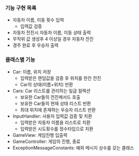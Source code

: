 ### 기능 구현 목록            
- 자동차 이름, 이동 횟수 입력            
  - 입력값 검증              
- 자동차 전진시 자동차 이름, 이동 상태 출력          
- 무작위 값 생성후 4 이상일 경우 자동차 전진          
- 경주 완료 후 우승자 출력

### 클래스별 기능   
- Car: 이름, 위치 저장
  - 입력받은 랜덤값을 검증 후 위치를 한칸 전진
  - Car의 상태(이름+위치) 반환
- Cars: Car 리스트를 관리하는 일급 컬렉션
  - 보유한 Car들의 전진메서드 호출
  - 보유한 Car들의 현재 상태 리스트 반환
  - 최대 위치에 존재하는 우승자 리스트 반환
- InputHandler: 사용자 입력값 검증 및 치환
  - 입력받은 자동차 이름을 리스트로 치환
  - 입력받은 시도횟수를 정수타입으로 치환
- GameView: 게임진행 입출력
- GameController: 게임의 진행, 종료 
- ExceptionMessageConstants: 예외 메시지 상수를 갖는 클래스






